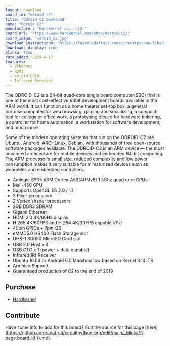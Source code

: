 ```yaml
---
layout: download
board_id: "odroid_c2"
title: "Odroid C2 Download"
name: "Odroid C2"
manufacturer: "Hardkernel co., Ltd."
board_url: "https://www.hardkernel.com/shop/odroid-c2/"
board_image: "odroid_c2.jpg"
download_instructions: "https://learn.adafruit.com/circuitpython-libaries-linux-odroid-c2"
downloads_display: true
blinka: true
date_added: 2019-6-17
features:
  - Ethernet
  - HDMI
  - 40-pin GPIO
  - Infrared Receiver
---
```


The ODROID-C2 is a 64-bit quad-core single board computer(SBC) that is one of the most cost-effective 64bit development boards available in the ARM world. It can function as a home theater set-top box, a general purpose computer for web browsing, gaming and socializing, a compact tool for college or office work, a prototyping device for hardware tinkering, a controller for home automation, a workstation for software development, and much more.

Some of the modern operating systems that run on the ODROID-C2 are Ubuntu, Android, ARCHLinux, Debian, with thousands of free open-source software packages available. The ODROID-C2 is an ARM device — the most advanced architecture for mobile devices and embedded 64-bit computing. The ARM processor’s small size, reduced complexity and low power consumption makes it very suitable for miniaturized devices such as wearables and embedded controllers.

- Amlogic S905 ARM Cortex-A53(ARMv8) 1.5Ghz quad core CPUs
- Mali-450 GPU
- Supports OpenGL ES 2.0 / 1.1
- 3 Pixel-processors
- 2 Vertex shader processors
- 2GB DDR3 SDRAM
- Gigabit Ethernet
- HDMI 2.0 4K/60Hz display
- H.265 4K/60FPS and H.264 4K/30FPS capable VPU
- 40pin GPIOs + 7pin I2S
- eMMC5.0 HS400 Flash Storage slot
- UHS-1 SDR50 MicroSD Card slot
- USB 2.0 Host x 4
- USB OTG x 1 (power + data capable)
- Infrared(IR) Receiver
- Ubuntu 16.04 or Android 6.0 Marshmallow based on Kernel 3.14LTS
- Armbian Support
- Guaranteed production of C2 to the end of 2019

## Purchase
* [Hardkernel](https://www.hardkernel.com/shop/odroid-c2/)

## Contribute

Have some info to add for this board? Edit the source for this page [here](https://github.com/adafruit/circuitpython-org/edit/main/_blinka/{{ page.board_id }}.md).

